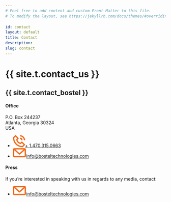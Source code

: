 ```yaml
---
# Feel free to add content and custom Front Matter to this file.
# To modify the layout, see https://jekyllrb.com/docs/themes/#overriding-theme-defaults

id: contact
layout: default
title: Contact
description: 
slug: contact
---
```

<!-- <div id="player" data-plyr-provider="vimeo" data-plyr-embed-id="331429597" data-vimeo-responsive="true" data-vimeo-autplay="true"></div> -->
<div class="page-header">
    <div class="page-header__content container">
        <h1 class="h5 page-label">{{ site.t.contact_us }}</h1>
        <h2 class="h1 page-title">{{ site.t.contact_bostel }}</h2>
    </div>
</div>
<article class="page-content">    
    <section class="page-section">
        <div class="container">
            <div class="row">
            <div class="contact-info col">
                <div class="contact-block">
                    <h4 class="contact-block-title">Office</h4>
                    <p>
                        P.O. Box 244237<br />
                        Atlanta, Georgia  30324<br />
                        USA
                    </p>
                    <ul class="contact-list">
                        <li><img src="/assets/phone.svg" /><a href="tel:1.470.315.0663">+ 1.470.315.0663</a></li>
                        <li><img src="/assets/letter.svg" /><a href="mailto:info@bosteltechnologies.com">info@bosteltechnologies.com</a></li>
                    </ul>
                </div>
                <div class="contact-block">
                    <h4 class="contact-block-title">Press</h4>
                    <p>If you’re interested in speaking with us in regards to any media, contact:</p>
                    <ul class="contact-list">
                        <li><img src="/assets/letter.svg" /><a href="info@bosteltechnologies.com">info@bosteltechnologies.com</a></li>
                    </ul>
                </div>
            </div>
            <div class="contact-form panel col">
                <div class="cognito">
                <script src="https://services.cognitoforms.com/s/Cjz17qsv6kObIxeHdCT2bA"></script>
                <script>Cognito.load("forms", { id: "11" });</script>
                </div>
            </div>
            </div>
        </div>
    </section> 
    <!-- <section class="page-section">
        <div class="container">
            {{ site.t.contact_content }}
            <div class="cognito">
                <div class="cognito">
                    <script src="https://services.cognitoforms.com/s/Fi2AQefBoUefuZmI70NHAQ"></script>
                    <script>Cognito.load("forms", { id: "1" });</script>
                </div>
            </div>
        </div>
    </section>
    <section class="page-section section-get-started">
        <div class="container">
            <div class="row md-reverse">
                <div class="arch"></div>
                <div class="col col-img">
                    <img class="img" src="/assets/footer-image.png" />
                </div>
                <div class="page-section__content col txt-md-center">
                    <div class="mb-2">
                        <h2 class="section-title mb2 text--white">{{ site.t.ready_to_get_started }}</h2>
                        <a class="btn btn--lg btn--light" href="#">{{ site.t.kickstart_your_future }}</a>
                    </div>
                    <div>
                        <img class="footer-logo" src="/assets/logo.svg" alt="{{ site.t.oenologic }}">
                        <div>
                            <img class="mb-1" src="/assets/app-store.svg" alt="{{ site.t.coming_soon_ios }}" />
                            <img class="mb-1" src="/assets/google-play.svg" alt="{{ site.t.coming_soon_android }}" />
                        </div>
                    </div>
                </div>
            </div>
        </div>
    </section> -->
</article>

